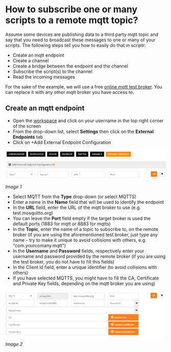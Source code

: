 # How to subscribe one or many scripts to a remote mqtt topic?

Assume some devices are publishing data to a third party mqtt topic and say that you need to broadcast these messages to one or many of your scripts. The following steps tell you how to easily do that in scriptr:

- Create an mqtt endpoint
- Create a channel
- Create a bridge between the endpoint and the channel
- Subscribe the script(s) to the channel
- Read the incoming messages

For the sake of the example, we will use a free [online mqtt test broker](https://test.mosquitto.org/). 
You can replace it with any other mqtt broker you have access to.

## Create an mqtt endpoint

- Open the [workspace](https://www.scriptr.io/workspace) and click on your username in the top right corner of the screen
- From the drop-down list, select **Settings** then click on the **External Endpoints** tab
- Click on +Add External Endpoint Configuration

![New Endpoint](./images/new_endpoint.png)

*Image 1*

- Select MQTT from the **Type** drop-down (or select MQTTS)
- Enter a name in the **Name** field that will be used to identify the endpoint
- In the **URL** field, enter the URL of the mqtt broker to use (e.g. test.mosquitto.org)
- You can leave the **Port** field empty if the target broker is used the default ports (1883 for mqtt or 8883 for mqtts)
- In the **Topic**, enter the name of a topic to subscribe to, on the remote broker (if you are using the aforementioned test broker, just type any name - try to make it unique to avoid collisions with others, e.g. "com.yourcomany.mqtt") 
- In the **Username** and **Password** fields, respectively enter your username and password provided by the remote broker (if you are using the test broker, you do not have to fill this fields)
- In the Client id field, enter a unique identifier (to avoid collisions with others)
- If you have selected MQTTS, you might have to fill the CA, Certificate and Private Key fields, depending on the mqtt broker you are using)

![MQTT Endpoint](./images/mqtt_endpoint.png)

*Image 2*



